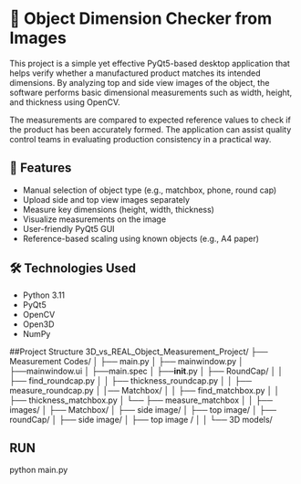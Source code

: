 # 🧪 Object Dimension Checker from Images

This project is a simple yet effective PyQt5-based desktop application that helps verify whether a manufactured product matches its intended dimensions. By analyzing top and side view images of the object, the software performs basic dimensional measurements such as width, height, and thickness using OpenCV.

The measurements are compared to expected reference values to check if the product has been accurately formed. The application can assist quality control teams in evaluating production consistency in a practical way.

## 🎯 Features

- Manual selection of object type (e.g., matchbox, phone, round cap)
- Upload side and top view images separately
- Measure key dimensions (height, width, thickness)
- Visualize measurements on the image
- User-friendly PyQt5 GUI
- Reference-based scaling using known objects (e.g., A4 paper)

## 🛠️ Technologies Used

- Python 3.11
- PyQt5
- OpenCV
- Open3D
- NumPy

##Project Structure
 3D_vs_REAL_Object_Measurement_Project/
├── Measurement Codes/
│   ├── main.py
│   ├── mainwindow.py
│   ├──mainwindow.ui
│   ├──main.spec
│   ├──__init__.py
│   ├── RoundCap/
│   │   ├── find_roundcap.py
│   │   ├── thickness_roundcap.py
│   │   ├── measure_roundcap.py
│   │── Matchbox/
│   │   ├── find_matchbox.py
│   │   ├── thickness_matchbox.py
│   └── ├── measure_matchbox
│
│
├── images/
│   ├── Matchbox/
│        ├── side image/
│        ├── top image/ 
│   ├── roundCap/
│        ├── side image/
│        ├── top image /
│
│
└── 3D models/


## RUN
python main.py

